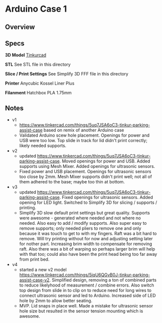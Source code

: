 # Arduino Case 1

## Overview

## Specs

**3D Model**
[Tinkurcad](https://www.tinkercad.com/things/5iqU6QGvB0J-copy-of-tinkur-parking-assist-case/editv2)

**STL**
See STL file in this directory

**Slice / Print Settings**
See Simplify 3D FFF file in this directory

**Printer**
Anycubic Kossel Liner Plus

**Filanment**
Hatchbox PLA 1.75mm

## Notes

* v1
    - https://www.tinkercad.com/things/5uq7JSA6oC3-tinkur-parking-assist-case based on remix of another Arduino case
    - Validated Arduino scew hole placement.  Openings for power and USB were too low.  Top slide in track for lid didn't print correctly; likely needed supports.
* v2
    - updated https://www.tinkercad.com/things/5uq7JSA6oC3-tinkur-parking-assist-case.  Moved openings for power and USB.  Added supports using Mesh Mixer.  Added openings for ultrasonic sensors.  
    - Fixed power and USB placement.  Openings for ultrasonic sensors too close by 2mm.  Mesh Mixer supports didn't print well; not all of them adhered to the base; maybe too thin at bottom.
* v3
    - updated https://www.tinkercad.com/things/5uq7JSA6oC3-tinkur-parking-assist-case.  Fixed openings for ultrasonic sensors.  Added opening for LED light.  Switched to Simplify 3D for slicing / supports / printing.
    - Simplify 3D slow default print settings but great quality.  Supports were awesome - generated where needed and not where no needed.  Also easy to add / modify supports.  Also super easy to remove supports; only needed pliers to remove one and only because it was touch to get to with my fingers.  Raft was a bit hard to remove.  Will try printing without for now and adjusting setting later for nother part.  Increasing brim width to compensate for removing raft.  Also there was a bit of warping so perhaps larger brim will help with that too; could also have been the print head being too far away from print bed.
* v4
    - started a new v2 model https://www.tinkercad.com/things/5iqU6QGvB0J-tinkur-parking-assist-case-v2.  Simplified design, removing a ton of combined parts to reduce likelyhood of measurement / combine errors.  Also switch top design from slide in to clip on to reduce need for long wires to connect ultrasonic sensor and led to Arduino.  Increased side of LED hole by 2mm to allow better seating.
    - MVP.  Lid snaps in place well.  Made a mistake for ultrasonic sensor hole size but resulted in the sensor tension mounting which is awesome. 
     






